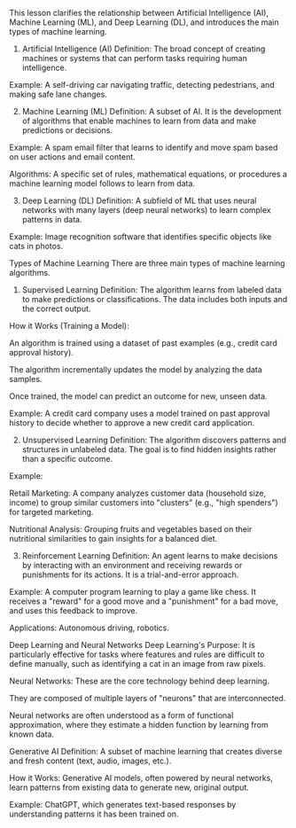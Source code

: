 This lesson clarifies the relationship between Artificial Intelligence (AI), Machine Learning (ML), and Deep Learning (DL), and introduces the main types of machine learning.

1. Artificial Intelligence (AI)
Definition: The broad concept of creating machines or systems that can perform tasks requiring human intelligence.

Example: A self-driving car navigating traffic, detecting pedestrians, and making safe lane changes.


2. Machine Learning (ML)
Definition: A subset of AI. It is the development of algorithms that enable machines to learn from data and make predictions or decisions.

Example: A spam email filter that learns to identify and move spam based on user actions and email content.

Algorithms: A specific set of rules, mathematical equations, or procedures a machine learning model follows to learn from data.


3. Deep Learning (DL)
Definition: A subfield of ML that uses neural networks with many layers (deep neural networks) to learn complex patterns in data.

Example: Image recognition software that identifies specific objects like cats in photos.

Types of Machine Learning
There are three main types of machine learning algorithms.


1. Supervised Learning
Definition: The algorithm learns from labeled data to make predictions or classifications. The data includes both inputs and the correct output.

How it Works (Training a Model):

An algorithm is trained using a dataset of past examples (e.g., credit card approval history).

The algorithm incrementally updates the model by analyzing the data samples.

Once trained, the model can predict an outcome for new, unseen data.

Example: A credit card company uses a model trained on past approval history to decide whether to approve a new credit card application.


2. Unsupervised Learning
Definition: The algorithm discovers patterns and structures in unlabeled data. The goal is to find hidden insights rather than a specific outcome.

Example:

Retail Marketing: A company analyzes customer data (household size, income) to group similar customers into "clusters" (e.g., "high spenders") for targeted marketing.

Nutritional Analysis: Grouping fruits and vegetables based on their nutritional similarities to gain insights for a balanced diet.


3. Reinforcement Learning
Definition: An agent learns to make decisions by interacting with an environment and receiving rewards or punishments for its actions. It is a trial-and-error approach.

Example: A computer program learning to play a game like chess. It receives a "reward" for a good move and a "punishment" for a bad move, and uses this feedback to improve.

Applications: Autonomous driving, robotics.


Deep Learning and Neural Networks
Deep Learning's Purpose: It is particularly effective for tasks where features and rules are difficult to define manually, such as identifying a cat in an image from raw pixels.

Neural Networks: These are the core technology behind deep learning.

They are composed of multiple layers of "neurons" that are interconnected.

Neural networks are often understood as a form of functional approximation, where they estimate a hidden function by learning from known data.

Generative AI
Definition: A subset of machine learning that creates diverse and fresh content (text, audio, images, etc.).

How it Works: Generative AI models, often powered by neural networks, learn patterns from existing data to generate new, original output.

Example: ChatGPT, which generates text-based responses by understanding patterns it has been trained on.
